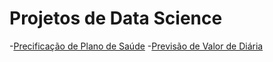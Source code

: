 # Projetos de Data Science


-[Precificação de Plano de Saúde](https://github.com/leticiagcsilva/Projetos_DataScience/tree/main/Precificacao_Plano_de_Saude)
-[Previsão de Valor de Diária](https://github.com/leticiagcsilva/Projetos_DataScience/blob/main/Prevendo_custo_di%C3%A1ria.ipynb)

